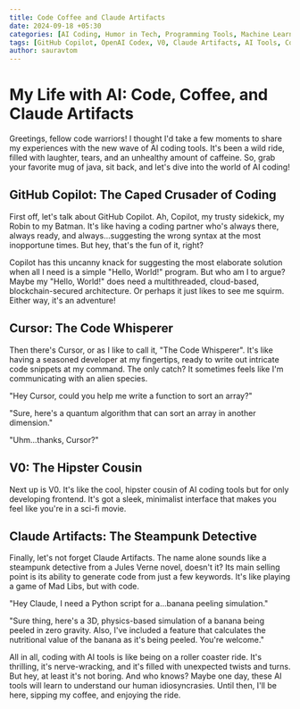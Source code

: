 ```yaml
---
title: Code Coffee and Claude Artifacts
date: 2024-09-18 +05:30
categories: [AI Coding, Humor in Tech, Programming Tools, Machine Learning, AI Assistants]
tags: [GitHub Copilot, OpenAI Codex, V0, Claude Artifacts, AI Tools, Coding Humor, AI in Programming, Machine Learning, AI Assistants, Tech Satire]
author: sauravtom
---
```


# My Life with AI: Code, Coffee, and Claude Artifacts

Greetings, fellow code warriors! I thought I'd take a few moments to share my experiences with the new wave of AI coding tools. It's been a wild ride, filled with laughter, tears, and an unhealthy amount of caffeine. So, grab your favorite mug of java, sit back, and let's dive into the world of AI coding!

## GitHub Copilot: The Caped Crusader of Coding

First off, let's talk about GitHub Copilot. Ah, Copilot, my trusty sidekick, my Robin to my Batman. It's like having a coding partner who's always there, always ready, and always...suggesting the wrong syntax at the most inopportune times. But hey, that's the fun of it, right? 

Copilot has this uncanny knack for suggesting the most elaborate solution when all I need is a simple "Hello, World!" program. But who am I to argue? Maybe my "Hello, World!" does need a multithreaded, cloud-based, blockchain-secured architecture. Or perhaps it just likes to see me squirm. Either way, it's an adventure!

## Cursor: The Code Whisperer

Then there's Cursor, or as I like to call it, "The Code Whisperer". It's like having a seasoned developer at my fingertips, ready to write out intricate code snippets at my command. The only catch? It sometimes feels like I'm communicating with an alien species. 

"Hey Cursor, could you help me write a function to sort an array?" 

"Sure, here's a quantum algorithm that can sort an array in another dimension."

"Uhm...thanks, Cursor?"

## V0: The Hipster Cousin

Next up is V0. It's like the cool, hipster cousin of AI coding tools but for only developing frontend. It's got a sleek, minimalist interface that makes you feel like you're in a sci-fi movie. 

## Claude Artifacts: The Steampunk Detective

Finally, let's not forget Claude Artifacts. The name alone sounds like a steampunk detective from a Jules Verne novel, doesn't it? Its main selling point is its ability to generate code from just a few keywords. It's like playing a game of Mad Libs, but with code. 

"Hey Claude, I need a Python script for a...banana peeling simulation."

"Sure thing, here's a 3D, physics-based simulation of a banana being peeled in zero gravity. Also, I've included a feature that calculates the nutritional value of the banana as it's being peeled. You're welcome."

All in all, coding with AI tools is like being on a roller coaster ride. It's thrilling, it's nerve-wracking, and it's filled with unexpected twists and turns. But hey, at least it's not boring. And who knows? Maybe one day, these AI tools will learn to understand our human idiosyncrasies. Until then, I'll be here, sipping my coffee, and enjoying the ride.
